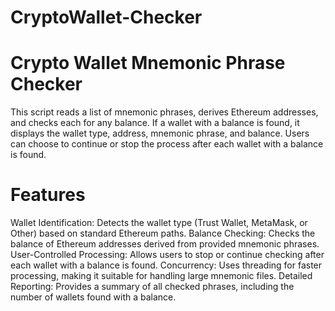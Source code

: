 # CryptoWallet-Checker

# Crypto Wallet Mnemonic Phrase Checker

This script reads a list of mnemonic phrases, derives Ethereum addresses, and checks each for any balance. If a wallet with a balance is found, it displays the wallet type, address, mnemonic phrase, and balance. Users can choose to continue or stop the process after each wallet with a balance is found.

# Features

Wallet Identification: Detects the wallet type (Trust Wallet, MetaMask, or Other) based on standard Ethereum paths.
Balance Checking: Checks the balance of Ethereum addresses derived from provided mnemonic phrases.
User-Controlled Processing: Allows users to stop or continue checking after each wallet with a balance is found.
Concurrency: Uses threading for faster processing, making it suitable for handling large mnemonic files.
Detailed Reporting: Provides a summary of all checked phrases, including the number of wallets found with a balance.
